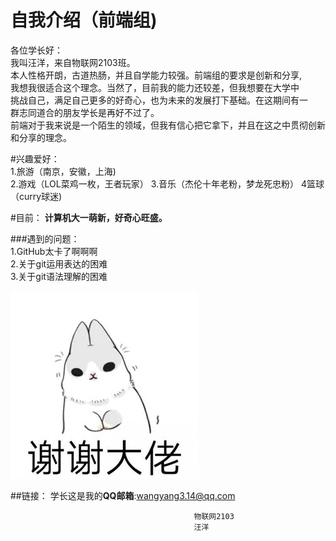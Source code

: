 #  自我介绍（前端组)  
各位学长好：  
我叫汪洋，来自物联网2103班。  
本人性格开朗，古道热肠，并且自学能力较强。前端组的要求是创新和分享,  
我想我很适合这个理念。当然了，目前我的能力还较差，但我想要在大学中  
挑战自己，满足自己更多的好奇心，也为未来的发展打下基础。在这期间有一  
群志同道合的朋友学长是再好不过了。  
前端对于我来说是一个陌生的领域，但我有信心把它拿下，并且在这之中贯彻创新和分享的理念。

#兴趣爱好：  
1.旅游（南京，安徽，上海)  
2.游戏（LOL菜鸡一枚，王者玩家）
3.音乐（杰伦十年老粉，梦龙死忠粉）
4篮球（curry球迷)

#目前：
**计算机大一萌新，好奇心旺盛。**




###遇到的问题：  
1.GitHub太卡了啊啊啊  
2.关于git运用表达的困难  
3.关于git语法理解的困难  


![](1.gif)

##链接：
学长这是我的**QQ邮箱**:wangyang3.14@qq.com


                                             物联网2103
                                             汪洋